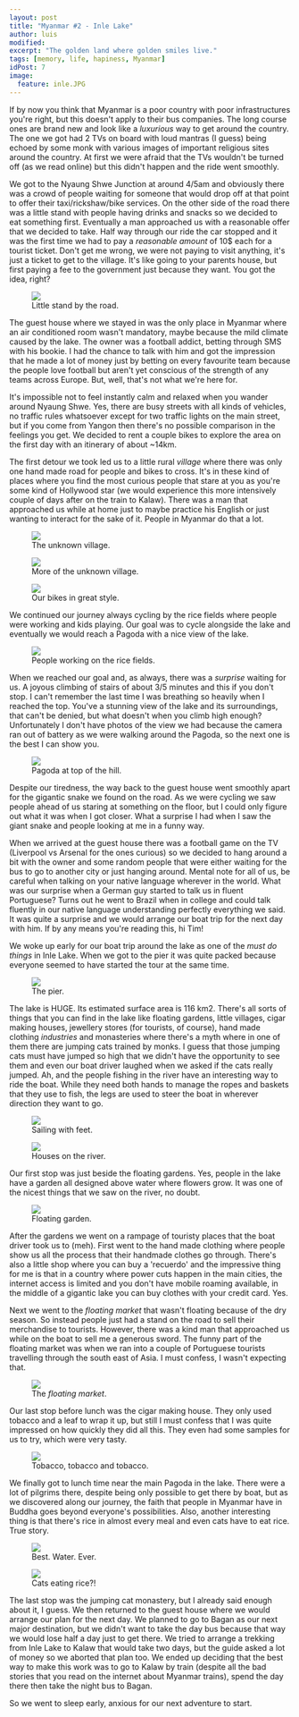 ```yaml
---
layout: post
title: "Myanmar #2 - Inle Lake"
author: luis
modified:
excerpt: "The golden land where golden smiles live."
tags: [memory, life, hapiness, Myanmar]
idPost: 7
image:
  feature: inle.JPG
---
```


If by now you think that Myanmar is a poor country with poor infrastructures you're right, but this doesn't apply to their bus companies. The long course ones are brand new and look like a <i>luxurious</i> way to get around the country. The one we got had 2 TVs on board with loud mantras (I guess) being echoed by some monk with various images of important religious sites around the country. At first we were afraid that the TVs wouldn't be turned off (as we read online) but this didn't happen and the ride went smoothly.

We got to the Nyaung Shwe Junction at around 4/5am and obviously there was a crowd of people waiting for someone that would drop off at that point to offer their taxi/rickshaw/bike services. On the other side of the road there was a little stand with people having drinks and snacks so we decided to eat something first. Eventually a man approached us with a reasonable offer that we decided to take. Half way through our ride the car stopped and it was the first time we had to pay a <i>reasonable amount</i> of 10$ each for a tourist ticket. Don't get me wrong, we were not paying to visit anything, it's just a ticket to get to the village. It's like going to your parents house, but first paying a fee to the government just because they want. You got the idea, right?

<figure>
	<a href="../images/myanmar/3InleLake/breakfast.JPG"><img src="../images/myanmar/3InleLake/breakfast.JPG"></a>
	<figcaption>Little stand by the road.</figcaption>
</figure>

The guest house where we stayed in was the only place in Myanmar where an air conditioned room wasn't mandatory, maybe because the mild climate caused by the lake. The owner was a football addict, betting through SMS with his bookie. I had the chance to talk with him and got the impression that he made a lot of money just by betting on every favourite team because the people love football but aren't yet conscious of the strength of any teams across Europe. But, well, that's not what we're here for.

It's impossible not to feel instantly calm and relaxed when you wander around Nyaung Shwe. Yes, there are busy streets with all kinds of vehicles, no traffic rules whatsoever except for two traffic lights on the main street, but if you come from Yangon then there's no possible comparison in the feelings you get. We decided to rent a couple bikes to explore the area on the first day with an itinerary of about ~14km.

The first detour we took led us to a little rural <i>village</i> where there was only one hand made road for people and bikes to cross. It's in these kind of places where you find the most curious people that stare at you as you're some kind of Hollywood star (we would experience this more intensively couple of days after on the train to Kalaw). There was a man that approached us while at home just to maybe practice his English or just wanting to interact for the sake of it. People in Myanmar do that a lot.

<figure>
	<a href="../images/myanmar/3InleLake/uv.JPG"><img src="../images/myanmar/3InleLake/uv.JPG"></a>
	<figcaption>The unknown village.</figcaption>
</figure>

<figure>
	<a href="../images/myanmar/3InleLake/uv2.JPG"><img src="../images/myanmar/3InleLake/uv2.JPG"></a>
	<figcaption>More of the unknown village.</figcaption>
</figure>

<figure>
	<a href="../images/myanmar/3InleLake/bike1.JPG"><img src="../images/myanmar/3InleLake/bike1.JPG"></a>
	<figcaption>Our bikes in great style.</figcaption>
</figure>

We continued our journey always cycling by the rice fields where people were working and kids playing. Our goal was to cycle alongside the lake and eventually we would reach a Pagoda with a nice view of the lake.

<figure>
	<a href="../images/myanmar/3InleLake/ricefield.JPG"><img src="../images/myanmar/3InleLake/ricefield.JPG"></a>
	<figcaption>People working on the rice fields.</figcaption>
</figure>

When we reached our goal and, as always, there was a <i>surprise</i> waiting for us. A joyous climbing of stairs of about 3/5 minutes and this if you don't stop. I can't remember the last time I was breathing so heavily when I reached the top. You've a stunning view of the lake and its surroundings, that can't be denied, but what doesn't when you climb high enough? Unfortunately I don't have photos of the view we had because the camera ran out of battery as we were walking around the Pagoda, so the next one is the best I can show you.

<figure>
	<a href="../images/myanmar/3InleLake/pagoda1.JPG"><img src="../images/myanmar/3InleLake/pagoda1.JPG"></a>
	<figcaption>Pagoda at top of the hill.</figcaption>
</figure>

Despite our tiredness, the way back to the guest house went smoothly apart for the gigantic snake we found on the road. As we were cycling we saw people ahead of us staring at something on the floor, but I could only figure out what it was when I got closer. What a surprise I had when I saw the giant snake and people looking at me in a funny way.

When we arrived at the guest house there was a football game on the TV (Liverpool vs Arsenal for the ones curious) so we decided to hang around a bit with the owner and some random people that were either waiting for the bus to go to another city or just hanging around. Mental note for all of us, be careful when talking on your native language wherever in the world. What was our surprise when a German guy started to talk us in fluent Portuguese? Turns out he went to Brazil when in college and could talk fluently in our native language understanding perfectly everything we said. It was quite a surprise and we would arrange our boat trip for the next day with him. If by any means you're reading this, hi Tim!

We woke up early for our boat trip around the lake as one of the <i>must do things</i> in Inle Lake. When we got to the pier it was quite packed because everyone seemed to have started the tour at the same time.

<figure>
	<a href="../images/myanmar/3InleLake/bt1.JPG"><img src="../images/myanmar/3InleLake/bt1.JPG"></a>
	<figcaption>The pier.</figcaption>
</figure>

The lake is HUGE. Its estimated surface area is 116 km2. There's all sorts of things that you can find in the lake like floating gardens, little villages, cigar making houses, jewellery stores (for tourists, of course), hand made clothing <i>industries</i> and monasteries where there's a myth where in one of them there are jumping cats trained by monks. I guess that those jumping cats must have jumped so high that we didn't have the opportunity to see them and even our boat driver laughed when we asked if the cats really jumped. Ah, and the people fishing in the river have an interesting way to ride the boat. While they need both hands to manage the ropes and baskets that they use to fish, the legs are used to steer the boat in wherever direction they want to go.

<figure>
	<a href="../images/myanmar/3InleLake/bt4.JPG"><img src="../images/myanmar/3InleLake/bt4.JPG"></a>
	<figcaption>Sailing with feet.</figcaption>
</figure>

<figure>
	<a href="../images/myanmar/3InleLake/bt2.JPG"><img src="../images/myanmar/3InleLake/bt2.JPG"></a>
	<figcaption>Houses on the river.</figcaption>
</figure>

Our first stop was just beside the floating gardens. Yes, people in the lake have a garden all designed above water where flowers grow. It was one of the nicest things that we saw on the river, no doubt.

<figure>
	<a href="../images/myanmar/3InleLake/bt3.JPG"><img src="../images/myanmar/3InleLake/bt3.JPG"></a>
	<figcaption>Floating garden.</figcaption>
</figure>

After the gardens we went on a rampage of touristy places that the boat driver took us to (meh). First went to the hand made clothing where people show us all the process that their handmade clothes go through. There's also a little shop where you can buy a 'recuerdo' and the impressive thing for me is that in a country where power cuts happen in the main cities, the internet access is limited and you don't have mobile roaming available, in the middle of a gigantic lake you can buy clothes with your credit card. Yes.

Next we went to the <i>floating market</i> that wasn't floating because of the dry season. So instead people just had a stand on the road to sell their merchandise to tourists. However, there was a kind man that approached us while on the boat to sell me a generous sword. The funny part of the floating market was when we ran into a couple of Portuguese tourists travelling through the south east of Asia. I must confess, I wasn't expecting that.

<figure>
	<a href="../images/myanmar/3InleLake/bt5.JPG"><img src="../images/myanmar/3InleLake/bt5.JPG"></a>
	<figcaption>The <i>floating market</i>.</figcaption>
</figure>

Our last stop before lunch was the cigar making house. They only used tobacco and a leaf to wrap it up, but still I must confess that I was quite impressed on how quickly they did all this. They even had some samples for us to try, which were very tasty.

<figure>
	<a href="../images/myanmar/3InleLake/bt6.JPG"><img src="../images/myanmar/3InleLake/bt6.JPG"></a>
	<figcaption>Tobacco, tobacco and tobacco.</figcaption>
</figure>

We finally got to lunch time near the main Pagoda in the lake. There were a lot of pilgrims there, despite being only possible to get there by boat, but as we discovered along our journey, the faith that people in Myanmar have in Buddha goes beyond everyone's possibilities. Also, another interesting thing is that there's rice in almost every meal and even cats have to eat rice. True story.

<figure>
	<a href="../images/myanmar/3InleLake/bt7.JPG"><img src="../images/myanmar/3InleLake/bt7.JPG"></a>
	<figcaption>Best. Water. Ever.</figcaption>
</figure>

<figure>
	<a href="../images/myanmar/3InleLake/bt8.JPG"><img src="../images/myanmar/3InleLake/bt8.JPG"></a>
	<figcaption>Cats eating rice?!</figcaption>
</figure>

The last stop was the jumping cat monastery, but I already said enough about it, I guess. We then returned to the guest house where we would arrange our plan for the next day. We planned to go to Bagan as our next major destination, but we didn't want to take the day bus because that way we would lose half a day just to get there. We tried to arrange a trekking from Inle Lake to Kalaw that would take two days, but the guide asked a lot of money so we aborted that plan too. We ended up deciding that the best way to make this work was to go to Kalaw by train (despite all the bad stories that you read on the internet about Myanmar trains), spend the day there then take the night bus to Bagan.

So we went to sleep early, anxious for our next adventure to start.